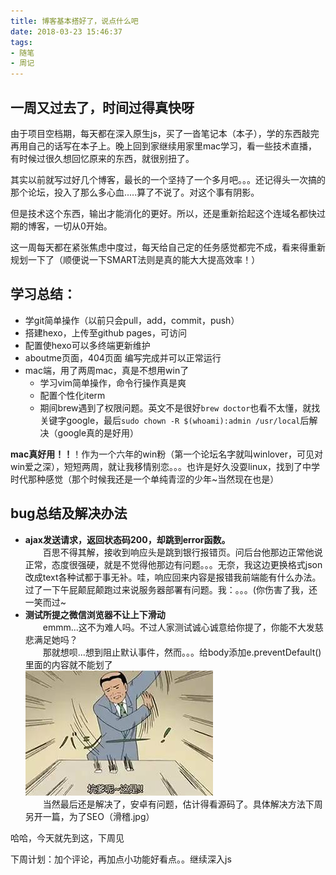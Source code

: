 ```yaml
---
title: 博客基本搭好了，说点什么吧
date: 2018-03-23 15:46:37
tags: 
- 随笔
- 周记
---
```


## 一周又过去了，时间过得真快呀

由于项目空档期，每天都在深入原生js，买了一沓笔记本（本子），学的东西敲完再用自己的话写在本子上。晚上回到家继续用家里mac学习，看一些技术直播，有时候过很久想回忆原来的东西，就很别扭了。  

其实以前就写过好几个博客，最长的一个坚持了一个多月吧。。。还记得头一次搞的那个论坛，投入了那么多心血.....算了不说了。对这个事有阴影。

但是技术这个东西，输出才能消化的更好。所以，还是重新拾起这个连域名都快过期的博客，一切从0开始。

这一周每天都在紧张焦虑中度过，每天给自己定的任务感觉都完不成，看来得重新规划一下了（顺便说一下SMART法则是真的能大大提高效率！）
<!-- more -->
## 学习总结：
+ 学git简单操作（以前只会pull，add，commit，push）
+ 搭建hexo，上传至github pages，可访问
+ 配置使hexo可以多终端更新维护
+ aboutme页面，404页面 编写完成并可以正常运行
+ mac端，用了两周mac，真是不想用win了
  + 学习vim简单操作，命令行操作真是爽
  + 配置个性化iterm
  + 期间brew遇到了权限问题。英文不是很好`brew doctor`也看不太懂，就找关键字google，最后`sudo chown -R $(whoami):admin /usr/local`后解决（google真的是好用）

**mac真好用！！**！作为一个六年的win粉（第一个论坛名字就叫winlover，可见对win爱之深），短短两周，就让我移情别恋。。。也许是好久没耍linux，找到了中学时代那种感觉（那个时候我还是一个单纯青涩的少年~当然现在也是）

## bug总结及解决办法
+ **ajax发送请求，返回状态码200，却跳到error函数。**  
&emsp;&emsp;百思不得其解，接收到响应头是跳到银行报错页。问后台他那边正常他说正常，态度很强硬，就是不觉得他那边有问题。。。无奈，我这边更换格式json改成text各种试都于事无补。哇，响应回来内容是报错我前端能有什么办法。过了一下午屁颠屁颠跑过来说服务器部署有问题。我：。。。(你伤害了我，还一笑而过~
+ **测试所提之微信浏览器不让上下滑动**  
&emsp;&emsp;emmm...这不为难人吗。不过人家测试诚心诚意给你提了，你能不大发慈悲满足她吗？  
&emsp;&emsp;那就想呗...想到阻止默认事件，然而。。。给body添加e.preventDefault()里面的内容就不能划了  
![](/assets/images/11264410-139acafebc29b1bc.jpeg)  
&emsp;&emsp;当然最后还是解决了，安卓有问题，估计得看源码了。具体解决方法下周另开一篇，为了SEO（滑稽.jpg）

哈哈，今天就先到这，下周见


下周计划：加个评论，再加点小功能好看点。。继续深入js

